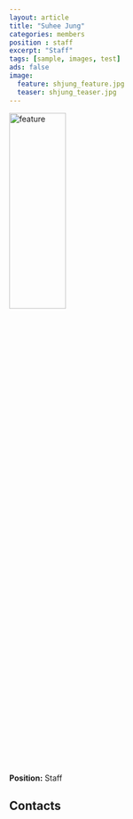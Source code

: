 ```yaml
---
layout: article
title: "Suhee Jung"
categories: members
position : staff
excerpt: "Staff"
tags: [sample, images, test]
ads: false
image:
  feature: shjung_feature.jpg
  teaser: shjung_teaser.jpg
---
```


<div><img style="width: 45%; height: 30%" src="{{ site.baseurl }}/images/{{ page.image.feature }}" alt="feature" ></div>

**Position:** Staff <br/>

## Contacts

